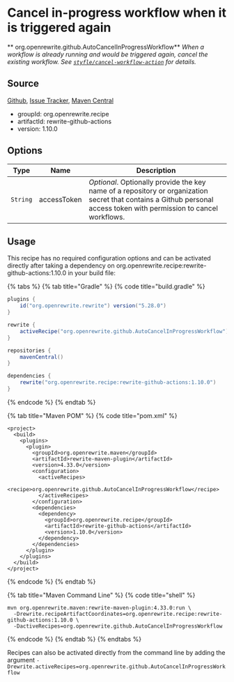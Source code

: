 # Cancel in-progress workflow when it is triggered again

** org.openrewrite.github.AutoCancelInProgressWorkflow**
_When a workflow is already running and would be triggered again, cancel the existing workflow. See [`styfle/cancel-workflow-action`](https://github.com/styfle/cancel-workflow-action) for details._

## Source

[Github](https://github.com/openrewrite/rewrite-github-actions), [Issue Tracker](https://github.com/openrewrite/rewrite-github-actions/issues), [Maven Central](https://search.maven.org/artifact/org.openrewrite.recipe/rewrite-github-actions/1.10.0/jar)

* groupId: org.openrewrite.recipe
* artifactId: rewrite-github-actions
* version: 1.10.0

## Options

| Type | Name | Description |
| -- | -- | -- |
| `String` | accessToken | *Optional*. Optionally provide the key name of a repository or organization secret that contains a Github personal access token with permission to cancel workflows. |


## Usage

This recipe has no required configuration options and can be activated directly after taking a dependency on org.openrewrite.recipe:rewrite-github-actions:1.10.0 in your build file:

{% tabs %}
{% tab title="Gradle" %}
{% code title="build.gradle" %}
```groovy
plugins {
    id("org.openrewrite.rewrite") version("5.28.0")
}

rewrite {
    activeRecipe("org.openrewrite.github.AutoCancelInProgressWorkflow")
}

repositories {
    mavenCentral()
}

dependencies {
    rewrite("org.openrewrite.recipe:rewrite-github-actions:1.10.0")
}
```
{% endcode %}
{% endtab %}

{% tab title="Maven POM" %}
{% code title="pom.xml" %}
```markup
<project>
  <build>
    <plugins>
      <plugin>
        <groupId>org.openrewrite.maven</groupId>
        <artifactId>rewrite-maven-plugin</artifactId>
        <version>4.33.0</version>
        <configuration>
          <activeRecipes>
            <recipe>org.openrewrite.github.AutoCancelInProgressWorkflow</recipe>
          </activeRecipes>
        </configuration>
        <dependencies>
          <dependency>
            <groupId>org.openrewrite.recipe</groupId>
            <artifactId>rewrite-github-actions</artifactId>
            <version>1.10.0</version>
          </dependency>
        </dependencies>
      </plugin>
    </plugins>
  </build>
</project>
```
{% endcode %}
{% endtab %}

{% tab title="Maven Command Line" %}
{% code title="shell" %}
```shell
mvn org.openrewrite.maven:rewrite-maven-plugin:4.33.0:run \
  -Drewrite.recipeArtifactCoordinates=org.openrewrite.recipe:rewrite-github-actions:1.10.0 \
  -DactiveRecipes=org.openrewrite.github.AutoCancelInProgressWorkflow
```
{% endcode %}
{% endtab %}
{% endtabs %}

Recipes can also be activated directly from the command line by adding the argument `-Drewrite.activeRecipes=org.openrewrite.github.AutoCancelInProgressWorkflow`
